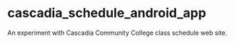 cascadia_schedule_android_app
=============================

An experiment with Cascadia Community College class schedule web site.
